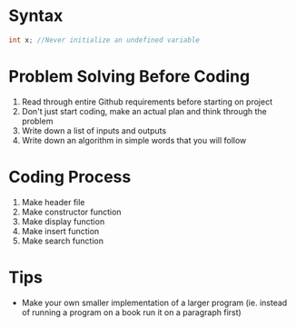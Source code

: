 # Syntax

```cpp
int x; //Never initialize an undefined variable
```
# Problem Solving Before Coding
1. Read through entire Github requirements before starting on project
2. Don't just start coding, make an actual plan and think through the problem
3. Write down a list of inputs and outputs
4. Write down an algorithm in simple words that you will follow 
# Coding Process
1. Make header file
2. Make constructor function
3. Make display function 
4. Make insert function
5. Make search function 
# Tips
- Make your own smaller implementation of a larger program (ie. instead of running a program on a book run it on a paragraph first)
